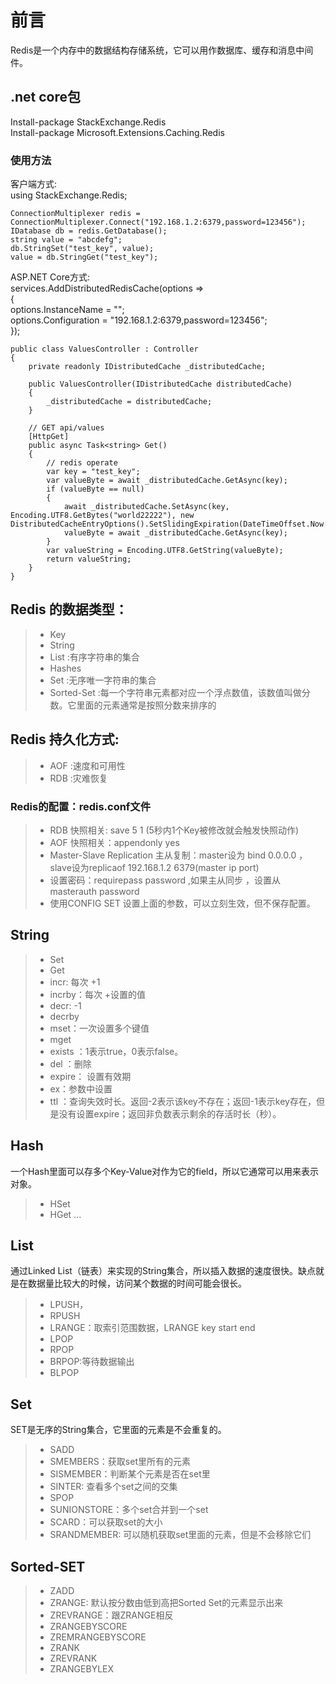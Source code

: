 # 前言
Redis是一个内存中的数据结构存储系统，它可以用作数据库、缓存和消息中间件。
 
## .net core包
Install-package StackExchange.Redis  
Install-package Microsoft.Extensions.Caching.Redis  

### 使用方法
客户端方式:  
	using StackExchange.Redis;  
	
	ConnectionMultiplexer redis = ConnectionMultiplexer.Connect("192.168.1.2:6379,password=123456");  
    IDatabase db = redis.GetDatabase();  
    string value = "abcdefg";  
    db.StringSet("test_key", value);  
	value = db.StringGet("test_key");  
	
ASP.NET Core方式:  
	services.AddDistributedRedisCache(options =>  
    {  
        options.InstanceName = "";  
        options.Configuration = "192.168.1.2:6379,password=123456";  
    });  
	
	public class ValuesController : Controller  
	{  
		private readonly IDistributedCache _distributedCache;  

		public ValuesController(IDistributedCache distributedCache)  
		{  
			_distributedCache = distributedCache;  
		}  

		// GET api/values  
		[HttpGet]  
		public async Task<string> Get()  
		{  
			// redis operate  
			var key = "test_key";  
			var valueByte = await _distributedCache.GetAsync(key);  
			if (valueByte == null)  
			{  
				await _distributedCache.SetAsync(key, Encoding.UTF8.GetBytes("world22222"), new DistributedCacheEntryOptions().SetSlidingExpiration(DateTimeOffset.Now.AddSeconds(3000)));  
				valueByte = await _distributedCache.GetAsync(key);  
			}  
			var valueString = Encoding.UTF8.GetString(valueByte);  
			return valueString;  
		}  
	}  

## Redis 的数据类型：
> * Key 
> * String 
> * List :有序字符串的集合
> * Hashes
> * Set :无序唯一字符串的集合
> * Sorted-Set :每一个字符串元素都对应一个浮点数值，该数值叫做分数。它里面的元素通常是按照分数来排序的

## Redis 持久化方式:
> * AOF :速度和可用性 
> * RDB :灾难恢复

### Redis的配置：redis.conf文件
> * RDB 快照相关: save 5 1 (5秒内1个Key被修改就会触发快照动作)
> * AOF 快照相关：appendonly yes
> * Master-Slave Replication 主从复制：master设为 bind 0.0.0.0 ，slave设为replicaof 192.168.1.2 6379(master ip port)
> * 设置密码：requirepass password ,如果主从同步 ，设置从 masterauth password
> * 使用CONFIG SET 设置上面的参数，可以立刻生效，但不保存配置。

## String
> * Set 
> * Get 
> * incr: 每次 +1 
> * incrby：每次 +设置的值 
> * decr: -1 
> * decrby  
> * mset：一次设置多个键值 
> * mget 
> * exists ：1表示true，0表示false。 
> * del ：删除 
> * expire： 设置有效期 
> * ex：参数中设置
> * ttl ：查询失效时长。返回-2表示该key不存在；返回-1表示key存在，但是没有设置expire；返回非负数表示剩余的存活时长（秒）。 

## Hash
一个Hash里面可以存多个Key-Value对作为它的field，所以它通常可以用来表示对象。
> * HSet 
> * HGet
...

## List
通过Linked List（链表）来实现的String集合，所以插入数据的速度很快。缺点就是在数据量比较大的时候，访问某个数据的时间可能会很长。
> * LPUSH， 
> * RPUSH
> * LRANGE：取索引范围数据，LRANGE key start end
> * LPOP
> * RPOP
> * BRPOP:等待数据输出
> * BLPOP

## Set
SET是无序的String集合，它里面的元素是不会重复的。
> * SADD
> * SMEMBERS：获取set里所有的元素
> * SISMEMBER：判断某个元素是否在set里
> * SINTER: 查看多个set之间的交集
> * SPOP
> * SUNIONSTORE：多个set合并到一个set
> * SCARD：可以获取set的大小
> * SRANDMEMBER: 可以随机获取set里面的元素，但是不会移除它们

## Sorted-SET
> * ZADD
> * ZRANGE: 默认按分数由低到高把Sorted Set的元素显示出来
> * ZREVRANGE：跟ZRANGE相反
> * ZRANGEBYSCORE
> * ZREMRANGEBYSCORE
> * ZRANK
> * ZREVRANK
> * ZRANGEBYLEX


  
